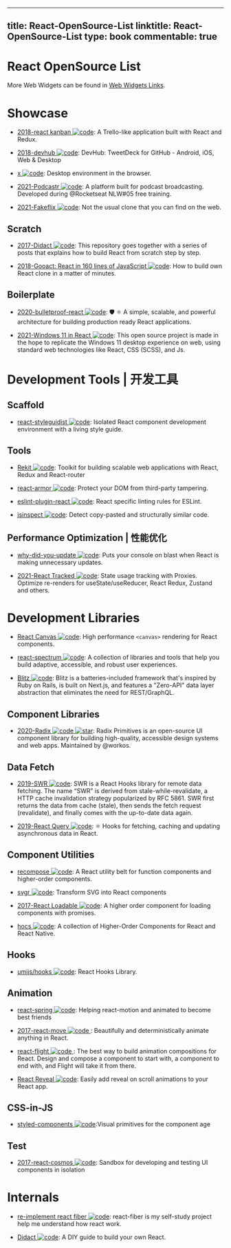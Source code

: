 
---
title: React-OpenSource-List
linktitle: React-OpenSource-List
type: book
commentable: true
---

# React OpenSource List

More Web Widgets can be found in [Web Widgets Links](https://github.com/wx-chevalier/Awesome-Lists/blob/master/Web/Widgets/Web-Widgets-List.md).

# Showcase

- [2018-react kanban ![code](https://ng-tech.icu/assets/code.svg)](https://github.com/yogaboll/react-kanban): A Trello-like application built with React and Redux.

- [2018-devhub ![code](https://ng-tech.icu/assets/code.svg)](https://github.com/devhubapp/devhub): DevHub: TweetDeck for GitHub - Android, iOS, Web & Desktop

- [x ![code](https://ng-tech.icu/assets/code.svg)](https://github.com/DustinBrett/x): Desktop environment in the browser.

- [2021-Podcastr ![code](https://ng-tech.icu/assets/code.svg)](https://github.com/josepholiveira/podcastr): A platform built for podcast broadcasting. Developed during @Rocketseat NLW#05 free training.

- [2021-Fakeflix ![code](https://ng-tech.icu/assets/code.svg)](https://github.com/Th3Wall/Fakeflix): Not the usual clone that you can find on the web.

## Scratch

- [2017-Didact ![code](https://ng-tech.icu/assets/code.svg)](https://github.com/hexacta/didact): This repository goes together with a series of posts that explains how to build React from scratch step by step.

- [2018-Gooact: React in 160 lines of JavaScript ![code](https://ng-tech.icu/assets/code.svg)](https://parg.co/Y5s): How to build own React clone in a matter of minutes.

## Boilerplate

- [2020-bulletproof-react ![code](https://ng-tech.icu/assets/code.svg)](https://github.com/alan2207/bulletproof-react): 🛡️ ⚛️ A simple, scalable, and powerful architecture for building production ready React applications.

- [2021-Windows 11 in React ![code](https://ng-tech.icu/assets/code.svg)](https://github.com/blueedgetechno/windows11): This open source project is made in the hope to replicate the Windows 11 desktop experience on web, using standard web technologies like React, CSS (SCSS), and Js.

# Development Tools | 开发工具

## Scaffold

- [react-styleguidist ![code](https://ng-tech.icu/assets/code.svg)](https://github.com/styleguidist/react-styleguidist): Isolated React component development environment with a living style guide.

## Tools

- [Rekit ![code](https://ng-tech.icu/assets/code.svg)](https://github.com/supnate/rekit): Toolkit for building scalable web applications with React, Redux and React-router

- [react-armor ![code](https://ng-tech.icu/assets/code.svg)](https://github.com/elierotenberg/react-armor): Protect your DOM from third-party tampering.

- [eslint-plugin-react ![code](https://ng-tech.icu/assets/code.svg)](https://parg.co/b11): React specific linting rules for ESLint.

- [jsinspect ![code](https://ng-tech.icu/assets/code.svg)](https://github.com/danielstjules/jsinspect): Detect copy-pasted and structurally similar code.

## Performance Optimization | 性能优化

- [why-did-you-update ![code](https://ng-tech.icu/assets/code.svg)](https://github.com/garbles/why-did-you-update): Puts your console on blast when React is making unnecessary updates.

- [2021-React Tracked ![code](https://ng-tech.icu/assets/code.svg)](https://github.com/dai-shi/react-tracked): State usage tracking with Proxies. Optimize re-renders for useState/useReducer, React Redux, Zustand and others.

# Development Libraries

- [React Canvas ![code](https://ng-tech.icu/assets/code.svg)](https://github.com/Flipboard/react-canvas): High performance `<canvas>` rendering for React components.

- [react-spectrum ![code](https://ng-tech.icu/assets/code.svg)](https://github.com/adobe/react-spectrum): A collection of libraries and tools that help you build adaptive, accessible, and robust user experiences.

- [Blitz ![code](https://ng-tech.icu/assets/code.svg)](https://blitzjs.com/): Blitz is a batteries-included framework that's inspired by Ruby on Rails, is built on Next.js, and features a "Zero-API" data layer abstraction that eliminates the need for REST/GraphQL.

## Component Libraries

- [2020-Radix ![code](https://ng-tech.icu/assets/code.svg) ![star](https://img.shields.io/github/stars/radix-ui/primitives)](https://github.com/radix-ui/primitives): Radix Primitives is an open-source UI component library for building high-quality, accessible design systems and web apps. Maintained by @workos.

## Data Fetch

- [2019-SWR ![code](https://ng-tech.icu/assets/code.svg)](https://github.com/zeit/swr): SWR is a React Hooks library for remote data fetching. The name “SWR” is derived from stale-while-revalidate, a HTTP cache invalidation strategy popularized by RFC 5861. SWR first returns the data from cache (stale), then sends the fetch request (revalidate), and finally comes with the up-to-date data again.

- [2019-React Query ![code](https://ng-tech.icu/assets/code.svg)](https://github.com/tannerlinsley/react-query): ⚛️ Hooks for fetching, caching and updating asynchronous data in React.

## Component Utilities

- [recompose ![code](https://ng-tech.icu/assets/code.svg)](https://github.com/acdlite/recompose/blob/master/docs/API.md#withstate): A React utility belt for function components and higher-order components.

- [svgr ![code](https://ng-tech.icu/assets/code.svg)](https://github.com/smooth-code/svgr): Transform SVG into React components

- [2017-React Loadable ![code](https://ng-tech.icu/assets/code.svg)](https://github.com/thejameskyle/react-loadable): A higher order component for loading components with promises.

- [hocs ![code](https://ng-tech.icu/assets/code.svg)](https://github.com/deepsweet/hocs): A collection of Higher-Order Components for React and React Native.

## Hooks

- [umijs/hooks ![code](https://ng-tech.icu/assets/code.svg)](https://github.com/umijs/hooks): React Hooks Library.

## Animation

- [react-spring ![code](https://ng-tech.icu/assets/code.svg)](https://github.com/drcmda/react-spring): Helping react-motion and animated to become best friends

- [2017-react-move ![code](https://ng-tech.icu/assets/code.svg) ](https://github.com/tannerlinsley/react-move): Beautifully and deterministically animate anything in React.

- [react-flight ![code](https://ng-tech.icu/assets/code.svg) ](https://github.com/jondot/react-flight): The best way to build animation compositions for React. Design and compose a component to start with, a component to end with, and Flight will take it from there.

- [React Reveal ![code](https://ng-tech.icu/assets/code.svg)](https://github.com/rnosov/react-reveal): Easily add reveal on scroll animations to your React app.

## CSS-in-JS

- [styled-components ![code](https://ng-tech.icu/assets/code.svg)](https://github.com/styled-components/styled-components):Visual primitives for the component age

## Test

- [2017-react-cosmos ![code](https://ng-tech.icu/assets/code.svg)](https://cubox.pro/c/SwAGqu): Sandbox for developing and testing UI components in isolation

# Internals

- [re-implement react fiber ![code](https://ng-tech.icu/assets/code.svg)](https://github.com/tranbathanhtung/react-fiber-implement): react-fiber is my self-study project help me understand how react work.

- [Didact ![code](https://ng-tech.icu/assets/code.svg)](https://github.com/pomber/didact): A DIY guide to build your own React.

    